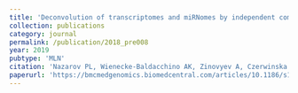 ```yaml
---
title: 'Deconvolution of transcriptomes and miRNomes by independent component analysis provides insights into biological processes and clinical outcomes of melanoma patients.'
collection: publications
category: journal
permalink: /publication/2018_pre008
year: 2019
pubtype: 'MLN'
citation: 'Nazarov PL, Wienecke-Baldacchino AK, Zinovyev A, Czerwinska U, Muller A, Nashan D, Dittmar G, Azuaje F, Kreis S. <a href="https://bmcmedgenomics.biomedcentral.com/articles/10.1186/s12920-019-0578-4">Deconvolution of transcriptomes and miRNomes by independent component analysis provides insights into biological processes and clinical outcomes of melanoma patients.</a>. 2019. <i>BMC Medical Genomics</i>, 12(1):132.'
paperurl: 'https://bmcmedgenomics.biomedcentral.com/articles/10.1186/s12920-019-0578-4'
---
```

